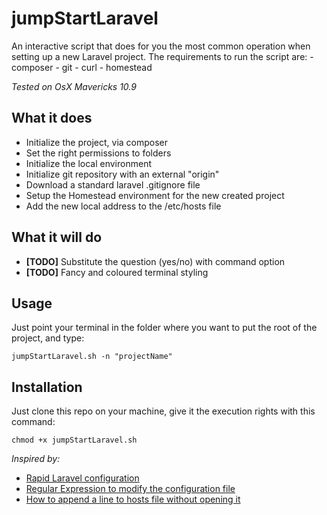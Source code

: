 jumpStartLaravel
================

An interactive script that does for you the most common operation when setting up a new Laravel project.
The requirements to run the script are:
    - composer
    - git
    - curl
    - homestead

<i>Tested on OsX Mavericks 10.9</i>

What it does
-------------

- Initialize the project, via composer
- Set the right permissions to folders
- Initialize the local environment
- Initialize git repository with an external "origin"
- Download a standard laravel .gitignore file
- Setup the Homestead environment for the new created project
- Add the new local address to the /etc/hosts file

What it will do
---------------
- <b>[TODO]</b> Substitute the question (yes/no) with command option
- <b>[TODO]</b> Fancy and coloured terminal styling

Usage
-----

Just point your terminal in the folder where you want to put the root of the project, and type:

```
jumpStartLaravel.sh -n "projectName"
```

Installation
------------

Just clone this repo on your machine, give it the execution rights with this command:

```
chmod +x jumpStartLaravel.sh
```

<i>Inspired by: </i>
- [Rapid Laravel configuration](http://fideloper.com/laravel-4-uber-quick-start-with-auth-guide)
- [Regular Expression to modify the configuration file](http://stackoverflow.com/a/5723884/811858)
- [How to append a line to hosts file without opening it](http://superuser.com/a/538763)
